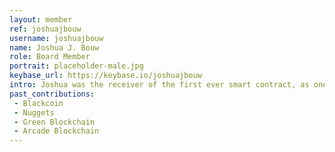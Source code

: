 ```yaml
---
layout: member
ref: joshuajbouw
username: joshuajbouw
name: Joshua J. Bouw
role: Board Member
portrait: placeholder-male.jpg
keybase_url: https://keybase.io/joshuajbouw
intro: Joshua was the receiver of the first ever smart contract, as one of those involved in the BlackHalo and BitHalo smart contracting platform. One of the godfathers of proof-of-stake with Blackcoin, Joshua is a popular speaker on alternative currencies and has a deep knowledgable understanding of the technology.
past_contributions:
 - Blackcoin
 - Nuggets
 - Green Blockchain
 - Arcade Blockchain
---
```

